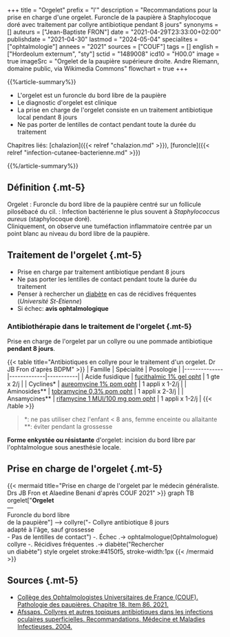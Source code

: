 +++
title = "Orgelet"
prefix = "l'"
description = "Recommandations pour la prise en charge d'une orgelet. Furoncle de la paupière à Staphylocoque doré avec traitement par collyre antibiotique pendant 8 jours"
synonyms = []
auteurs = ["Jean-Baptiste FRON"]
date = "2021-04-29T23:33:00+02:00"
publishdate = "2021-04-30"
lastmod = "2024-05-04"
specialites = ["ophtalmologie"]
annees = "2021"
sources = ["COUF"]
tags = []
english = ["Hordeolum externum", "sty"]
sctid = "1489008"
icd10 = "H00.0"
image = true
imageSrc = "Orgelet de la paupière supérieure droite. Andre Riemann, domaine public, via Wikimedia Commons"
flowchart = true
+++

{{%article-summary%}}

- L'orgelet est un furoncle du bord libre de la paupière
- Le diagnostic d'orgelet est clinique
- La prise en charge de l'orgelet consiste en un traitement antibiotique local pendant 8 jours
- Ne pas porter de lentilles de contact pendant toute la durée du traitement

Chapitres liés: [chalazion]({{< relref "chalazion.md" >}}), [furoncle]({{< relref "infection-cutanee-bacterienne.md" >}})

{{%/article-summary%}}

## Définition {.mt-5}

Orgelet
: Furoncle du bord libre de la paupière centré sur un follicule pilosébacé du cil.
: Infection bactérienne le plus souvent à *Staphylococcus aureus* (staphylocoque doré).  
Cliniquement, on observe une tuméfaction inflammatoire centrée par un point blanc au niveau du bord libre de la paupière.

## Traitement de l'orgelet {.mt-5}

- Prise en charge par traitement antibiotique pendant 8 jours
- Ne pas porter les lentilles de contact pendant toute la durée du traitement
- Penser à rechercher un [diabète](/tags/diabete/) en cas de récidives fréquentes (*Université St-Etienne*)
- Si échec: **avis ophtalmologique**

### Antibiothérapie dans le traitement de l'orgelet {.mt-5}

Prise en charge de l'orgelet par un collyre ou une pommade antibiotique **pendant 8 jours**.

{{< table title="Antibiotiques en collyre pour le traitement d'un orgelet. Dr JB Fron d'après BDPM" >}}
| Famille      | Spécialité  | Posologie |
|--------------|-------------|-----------|
| Acide fusidique | [fucithalmic 1% gel opht](https://base-donnees-publique.medicaments.gouv.fr/affichageDoc.php?specid=69088419&typedoc=R) | 1 gte x 2/j |
| Cyclines*     | [aureomycine 1% pom opht](https://base-donnees-publique.medicaments.gouv.fr/affichageDoc.php?specid=65889234&typedoc=R) | 1 appli x 1-2/j |
| Aminosides**  | [tobramycine 0,3% pom opht](https://base-donnees-publique.medicaments.gouv.fr/affichageDoc.php?specid=61621356&typedoc=R) | 1 appli x 2-3/j |
| Ansamycines**  | [rifamycine 1 MUI/100 mg pom opht](https://base-donnees-publique.medicaments.gouv.fr/affichageDoc.php?specid=68760013&typedoc=R) | 1 appli x 1-2/j |
{{< /table >}}

> *: ne pas utiliser chez l'enfant < 8 ans, femme enceinte ou allaitante  
  **: éviter pendant la grossesse

**Forme enkystée ou résistante** d'orgelet: incision du bord libre par l'ophtalmologue sous anesthésie locale.

## Prise en charge de l'orgelet {.mt-5}

{{< mermaid title="Prise en charge de l'orgelet par le médecin généraliste. Drs JB Fron et Alaedine Benani d'après COUF 2021" >}}
graph TB
  orgelet["<b>Orgelet</b><br>—<br>Furoncle du bord libre<br>de la paupière"] --> collyre("- Collyre antibiotique 8 jours<br>adapté à l'âge, sauf grossesse<br>- Pas de lentilles de contact") -. Échec .-> ophtalmologue(Ophtalmologue)
    collyre -. Récidives fréquentes .-> diabète("Rechercher<br>un diabète")
  style orgelet stroke:#4150f5, stroke-width:1px
{{< /mermaid >}}

## Sources {.mt-5}

- [Collège des Ophtalmologistes Universitaires de France (COUF). Pathologie des paupières. Chapitre 18. Item 86. 2021.](http://couf.fr/espace-etudiants/2eme-cycle-dcem/)
- [Afssaps. Collyres et autres topiques antibiotiques dans les infections oculaires superficielles. Recommandations. Médecine et Maladies Infectieuses. 2004.](https://www.sciencedirect.com/science/article/pii/S0399077X04002380)
